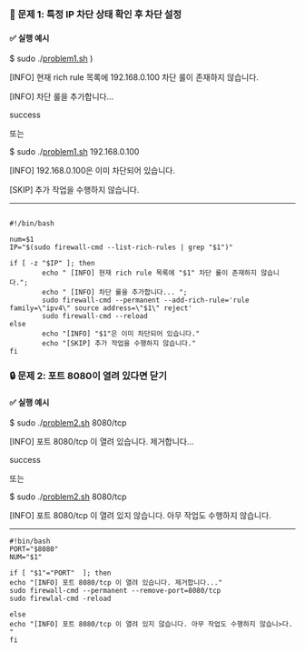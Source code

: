 ### **🧪 문제 1: 특정 IP 차단 상태 확인 후 차단 설정**

#### **✅ 실행 예시**

$ sudo ./[problem1.sh](http://problem1.sh) )

\[INFO\] 현재 rich rule 목록에 192.168.0.100 차단 룰이 존재하지 않습니다.

\[INFO\] 차단 룰을 추가합니다...

success

또는

$ sudo ./[problem1.sh](http://problem1.sh) 192.168.0.100

\[INFO\] 192.168.0.100은 이미 차단되어 있습니다.

\[SKIP\] 추가 작업을 수행하지 않습니다.

---
```

#!/bin/bash

num=$1
IP="$(sudo firewall-cmd --list-rich-rules | grep "$1")"

if [ -z "$IP" ]; then
        echo " [INFO] 현재 rich rule 목록에 "$1" 차단 룰이 존재하지 않습니다.";
        echo " [INFO] 차단 룰을 추가합니다... ";
        sudo firewall-cmd --permanent --add-rich-rule='rule family=\"ipv4\" source address=\"$1\" reject'
        sudo firewall-cmd --reload
else
        echo "[INFO] "$1"은 이미 차단되어 있습니다."
        echo "[SKIP] 추가 작업을 수행하지 않습니다."
fi
```


### **🔒 문제 2: 포트 8080이 열려 있다면 닫기**

#### **✅ 실행 예시**

$ sudo ./[problem2.sh](http://problem2.sh) 8080/tcp

\[INFO\] 포트 8080/tcp 이 열려 있습니다. 제거합니다...

success

또는

$ sudo ./[problem2.sh](http://problem2.sh) 8080/tcp

\[INFO\] 포트 8080/tcp 이 열려 있지 않습니다. 아무 작업도 수행하지 않습니다.

---
```
#!bin/bash
PORT="$8080"
NUM="$1"

if [ "$1"="PORT"  ]; then
echo "[INFO] 포트 8080/tcp 이 열려 있습니다. 제거합니다..."
sudo firewall-cmd --permanent --remove-port=8080/tcp
sudo firewlal-cmd -reload

else
echo "[INFO] 포트 8080/tcp 이 열려 있지 않습니다. 아무 작업도 수행하지 않습니>다.
"
fi
```

